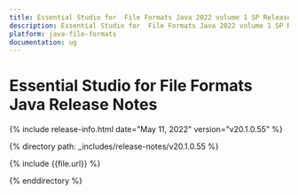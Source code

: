 ```yaml
---
title: Essential Studio for  File Formats Java 2022 volume 1 SP Release Notes  
description: Essential Studio for  File Formats Java 2022 volume 1 SP Release Notes 
platform: java-file-formats
documentation: ug
---
```


# Essential Studio for  File Formats Java Release Notes  

{% include release-info.html date="May 11, 2022"  version="v20.1.0.55" %} 

{% directory path: _includes/release-notes/v20.1.0.55 %}

{% include {{file.url}} %}

{% enddirectory %}